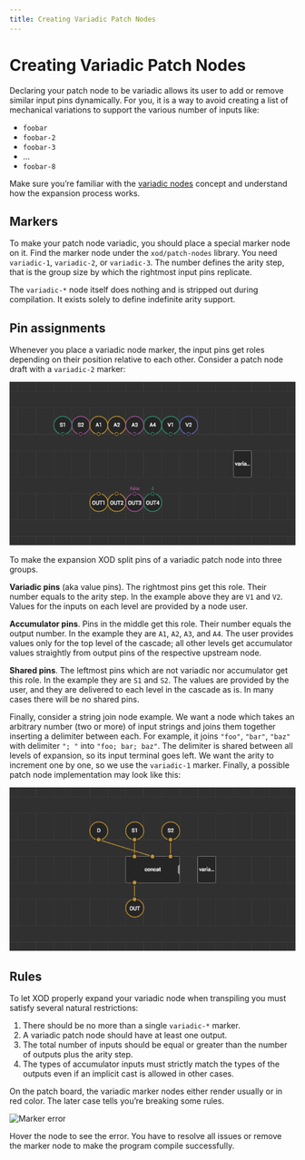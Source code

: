 ```yaml
---
title: Creating Variadic Patch Nodes
---
```


# Creating Variadic Patch Nodes

Declaring your patch node to be variadic allows its user to add or remove similar input pins dynamically. For you, it is a way to avoid creating a list of mechanical variations to support the various number of inputs like:

- `foobar`
- `foobar-2`
- `foobar-3`
- …
- `foobar-8`

Make sure you’re familiar with the [variadic nodes](../variadics/) concept and understand how the expansion process works.

## Markers

To make your patch node variadic, you should place a special marker node on it. Find the marker node under the `xod/patch-nodes` library. You need `variadic-1`, `variadic-2`, or `variadic-3`. The number defines the arity step, that is the group size by which the rightmost input pins replicate.

The `variadic-*` node itself does nothing and is stripped out during compilation. It exists solely to define indefinite arity support.

## Pin assignments

Whenever you place a variadic node marker, the input pins get roles depending on their position relative to each other. Consider a patch node draft with a `variadic-2` marker:

![Pin assignments](./assignments.patch.png)

To make the expansion XOD split pins of a variadic patch node into three groups.

**Variadic pins** (aka value pins). The rightmost pins get this role. Their number equals to the arity step. In the example above they are `V1` and `V2`. Values for the inputs on each level are provided by a node user.

**Accumulator pins**. Pins in the middle get this role. Their number equals the output number. In the example they are `A1`, `A2`, `A3`, and `A4`. The user provides values only for the top level of the cascade; all other levels get accumulator values straightly from output pins of the respective upstream node.

**Shared pins**. The leftmost pins which are not variadic nor accumulator get this role. In the example they are `S1` and `S2`. The values are provided by the user, and they are delivered to each level in the cascade as is. In many cases there will be no shared pins.

Finally, consider a string join node example. We want a node which takes an arbitrary number (two or more) of input strings and joins them together inserting a delimiter between each. For example, it joins `"foo"`, `"bar"`, `"baz"` with delimiter `"; "` into `"foo; bar; baz"`. The delimiter is shared between all levels of expansion, so its input terminal goes left. We want the arity to increment one by one, so we use the `variadic-1` marker. Finally, a possible patch node implementation may look like this:

![Join node implementation](./join.patch.png)

## Rules

To let XOD properly expand your variadic node when transpiling you must satisfy several natural restrictions:

1.  There should be no more than a single `variadic-*` marker.
2.  A variadic patch node should have at least one output.
3.  The total number of inputs should be equal or greater than the number of outputs plus the arity step.
4.  The types of accumulator inputs must strictly match the types of the outputs even if an implicit cast is allowed in other cases.

On the patch board, the variadic marker nodes either render usually or in red color. The later case tells you’re breaking some rules.

![Marker error](./marker-error.png)

Hover the node to see the error. You have to resolve all issues or remove the marker node to make the program compile successfully.
